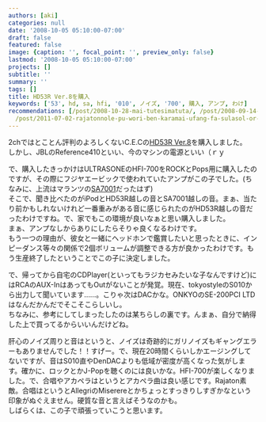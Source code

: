 ```yaml
---
authors: [aki]
categories: null
date: '2008-10-05 05:10:00-07:00'
draft: false
featured: false
image: {caption: '', focal_point: '', preview_only: false}
lastmod: '2008-10-05 05:10:00-07:00'
projects: []
subtitle: ''
summary: ''
tags: []
title: HD53R Ver.8を購入
keywords: ['53', hd, sa, hfi, '010', ノイズ, '700', 購入, アンプ, わけ]
recommendations: [/post/2008-10-28-mai-tutesimatuta/, /post/2008-09-14-hetudohonwu-se-sitahi/,
  /post/2011-07-02-rajatonnole-pu-wori-ben-karamai-ufang-fa-sulasol-or-akaperacun-nocdwu-san/]
---
```


2chではとことん評判のよろしくないC.E.Cの[HD53R Ver.8](http://www.cec-web.co.jp/products/amp/hd53r/hd53r.html)を購入しました。  
しかし、JBLのReference410といい、今のマシンの電源といい（ｒｙ  
  
で、購入したきっかけはULTRASONEのHFI-700をROCKとPops用に購入したのですが、その際にフジヤエービックで使われていたアンプがこの子でした。(ちなみに、上流はマランツの[SA7001](http://www.marantz.jp/ce/products/audio/sacd/sa7001/index.html)だったはず)  
そこで、聞き比べたのがiPodとHD53R越しの音とSA7001越しの音。まぁ、当たり前かもしれないけれど一番重みがある音に感じられたのがHD53R越しの音だったわけですね。で、家でもこの環境が良いなぁと思い購入しました。  
まぁ、アンプなしからありにしたらそりゃ良くなるわけです。  
もう一つの理由が、彼女と一緒にヘッドホンで鑑賞したいと思ったときに、インピーダンス等々の関係で2個ボリュームが調整できる方が良かったわけです。もう生産終了したということでこの子に決定しました。  
  
で、帰ってから自宅のCDPlayer(といってもラジカセみたいな子なんですけど)にはRCAのAUX-InはあってもOutがないことが発覚。現在、tokyostyleのS010から出力して聞いています……。こりゃ次はDACかな。ONKYOのSE-200PCI LTDはなんだかんだでそこそこらしいし。  
ちなみに、参考にしてしまったしたのは某ちらしの裏です。んまぁ、自分で納得した上で買ってるからいいんだけどね。  
  
肝心のノイズ周りと音はというと、ノイズは奇跡的にガリノイズもギャングエラーもありませんでした！！すげー。で、現在20時間くらいしかエージングしてないですが、音はS010直やDenDACよりも低域が密度が高くなった気がします。確かに、ロックとかJ-Popを聴くのには良いかな。HFI-700が楽しくなりました。で、合唱やアカペラはというとアカペラ曲は良い感じです。Rajaton素敵。合唱はというとAllegriのMiserereとかちょっとすっきりしすぎかなという印象がぬぐえません。硬質な音と言えばそうなのかも。  
しばらくは、この子で頑張っていこうと思います。